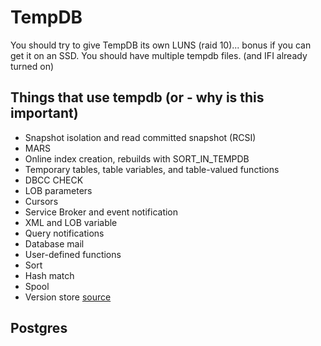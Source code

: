 TempDB
===========

You should try to give TempDB its own LUNS (raid 10)... bonus if you can get it on an SSD.
You should have multiple tempdb files.  (and  IFI already turned on)

Things that use tempdb (or - why is this important)
----
 * Snapshot isolation and read committed snapshot (RCSI)
 * MARS
 * Online index creation, rebuilds with SORT_IN_TEMPDB
 * Temporary tables, table variables, and table-valued functions
 * DBCC CHECK
 * LOB parameters
 * Cursors
 * Service Broker and event notification
 * XML and LOB variable
 * Query notifications
 * Database mail
 * User-defined functions
 * Sort
 * Hash match
 * Spool
 * Version store
[source](http://sqlserverpedia.com/wiki/TempDB/)


Postgres
---
